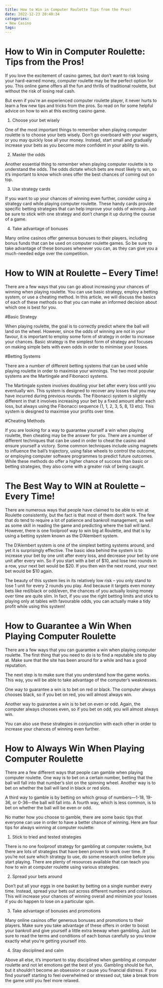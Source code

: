 ```yaml
---
title: How to Win in Computer Roulette Tips from the Pros!
date: 2022-12-23 20:40:34
categories:
- New Casino
tags:
---
```



#  How to Win in Computer Roulette: Tips from the Pros!

If you love the excitement of casino games, but don’t want to risk losing your hard-earned money, computer roulette may be the perfect option for you. This online game offers all the fun and thrills of traditional roulette, but without the risk of losing real cash.

But even if you’re an experienced computer roulette player, it never hurts to learn a few new tips and tricks from the pros. So read on for some helpful advice on how to win at this exciting casino game.

1. Choose your bet wisely

One of the most important things to remember when playing computer roulette is to choose your bets wisely. Don’t go overboard with your wagers, or you may quickly lose all your money. Instead, start small and gradually increase your bets as you become more confident in your ability to win.

2. Master the odds

Another essential thing to remember when playing computer roulette is to understand the odds. The odds dictate which bets are most likely to win, so it’s important to know which ones offer the best chances of coming out on top.

3. Use strategy cards

If you want to up your chances of winning even further, consider using a strategy card while playing computer roulette. These handy cards provide specific betting strategies that can help improve your odds of winning. Just be sure to stick with one strategy and don’t change it up during the course of a game.

4. Take advantage of bonuses

Many online casinos offer generous bonuses to their players, including bonus funds that can be used on computer roulette games. So be sure to take advantage of these bonuses whenever you can, as they can give you a much-needed edge over the competition.

#  How to WIN at Roulette – Every Time!

There are a few ways that you can go about increasing your chances of winning when playing roulette. You can use basic strategy, employ a betting system, or use a cheating method. In this article, we will discuss the basics of each of these methods so that you can make an informed decision about which one is best for you.

#Basic Strategy

When playing roulette, the goal is to correctly predict where the ball will land on the wheel. However, since the odds of winning are not in your favour, it is important to employ some form of strategy in order to increase your chances. Basic strategy is the simplest form of strategy and focuses on making simple bets with even odds in order to minimise your losses.

#Betting Systems

There are a number of different betting systems that can be used while playing roulette in order to maximise your winnings. The two most popular systems are the Martingale and Fibonacci systems.

The Martingale system involves doubling your bet after every loss until you eventually win. This system is designed to recover any losses that you may have incurred during previous rounds. The Fibonacci system is slightly different in that it involves increasing your bet by a fixed amount after each loss, but always using the Fibonacci sequence (1, 1, 2, 3, 5, 8, 13 etc). This system is designed to maximise your profits over time.

#Cheating Methods

If you are looking for a way to guarantee yourself a win when playing roulette, then cheating may be the answer for you. There are a number of different techniques that can be used in order to cheat the casino and ensure yourself a victory. Some common techniques include using magnets to influence the ball’s trajectory, using false wheels to control the outcome, or employing computer software programmes to predict future outcomes. While these methods do offer a higher chance of success than basic or betting strategies, they also come with a greater risk of being caught.

#  The Best Way to WIN at Roulette – Every Time!

There are numerous ways that people have claimed to be able to win at Roulette consistently, but the fact is that most of them don’t work. The few that do tend to require a lot of patience and bankroll management, as well as some skill in reading the game and predicting where the ball will land. However, there is one foolproof way to win big at Roulette, and that is by using a betting system known as the D’Alembert system.

The D’Alembert system is one of the simplest betting systems around, and yet it is surprisingly effective. The basic idea behind the system is to increase your bet by one unit after every loss, and decrease your bet by one unit after every win. So if you start with a bet of $10, and lose two rounds in a row, your next bet would be $20. If you then win the next round, your next bet would be $10 again.

The beauty of this system lies in its relatively low risk – you only stand to lose 1 unit for every 2 rounds you play. And because it targets even money bets like red/black or odd/even, the chances of you actually losing money over time are quite slim. In fact, if you use the right betting limits and stick to playing only at tables with favourable odds, you can actually make a tidy profit while using this system!

#  How to Guarantee a Win When Playing Computer Roulette 

There are a few ways that you can guarantee a win when playing computer roulette. The first thing that you need to do is to find a reputable site to play at. Make sure that the site has been around for a while and has a good reputation.

The next step is to make sure that you understand how the game works. This way, you will be able to take advantage of the computer’s weaknesses.

One way to guarantee a win is to bet on red or black. The computer always chooses black, so if you bet on red, you will almost always win.

Another way to guarantee a win is to bet on even or odd. Again, the computer always chooses even, so if you bet on odd, you will almost always win.

You can also use these strategies in conjunction with each other in order to increase your chances of winning even further.

#  How to Always Win When Playing Computer Roulette

There are a few different ways that people can gamble when playing computer roulette. One way is to bet on a certain number, betting that the ball will fall into that number’s slot on the spinning wheel. Another way is to bet on whether the ball will land in black or red slots.

A third way to gamble is by betting on which group of numbers—1-18, 19-36, or 0-36—the ball will fall into. A fourth way, which is less common, is to bet on whether the ball will be even or odd.

No matter how you choose to gamble, there are some basic tips that everyone can use in order to have a better chance of winning. Here are four tips for always winning at computer roulette:

1. Stick to tried and tested strategies

There is no one foolproof strategy for gambling at computer roulette, but there are lots of strategies that have been proven to work over time. If you’re not sure which strategy to use, do some research online before you start playing. There are plenty of resources available that can teach you how to win at computer roulette using various strategies.

2. Spread your bets around

Don’t put all your eggs in one basket by betting on a single number every time. Instead, spread your bets out across different numbers and colours. This will increase your chances of winning overall and minimize your losses if you do happen to lose on a particular spin.

3. Take advantage of bonuses and promotions

Many online casinos offer generous bonuses and promotions to their players. Make sure you take advantage of these offers in order to boost your bankroll and give yourself a little extra leeway when gambling. Just be sure to read the terms and conditions of each bonus carefully so you know exactly what you’re getting yourself into.

4. Stay disciplined and calm

Above all else, it’s important to stay disciplined when gambling at computer roulette and not let emotions get the best of you. Gambling should be fun, but it shouldn’t become an obsession or cause you financial distress. If you find yourself starting to feel overwhelmed or stressed out, take a break from the game until you feel more relaxed.